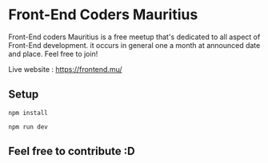 # Front-End Coders Mauritius

Front-End coders Mauritius is a free meetup that's dedicated to all aspect of Front-End development. it occurs in general one a month at announced date and place. Feel free to join!

Live website : https://frontend.mu/

## Setup

```
npm install
```

```
npm run dev
```

## Feel free to contribute :D
